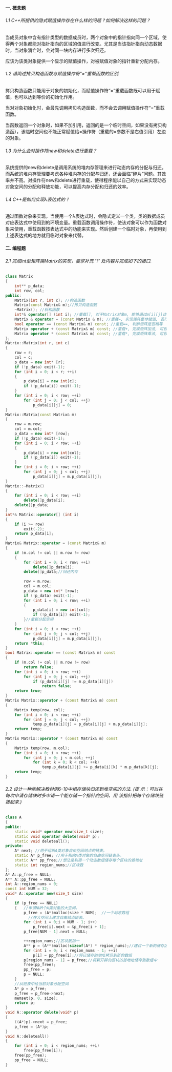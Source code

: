 #### 一. 概念题 

###### 1.1 C++所提供的隐式赋值操作存在什么样的问题？如何解决这样的问题？ 

当成员对象中含有指针类型的数据成员时，两个对象中的指针指向同一个区域，使得两个对象都能对指针指向的区域的值进行改变。尤其是当该指针指向动态数据时，当对象消亡时，会对同一块内存进行多次归还。

应该为该类对象提供一个显示的赋值操作，对被赋值对象的指针重新分配内存。

###### 1.2 请简述拷贝构造函数与赋值操作符"="重载函数的区别. 

拷贝构造函数只能用于对象的初始化，而赋值操作符“=”重载函数既可以用于赋值，也可以达到等价的初始化作用。

当对对象初始化时，会最先调用拷贝构造函数，而不会去调用赋值操作符“=”重载函数。

当函数返回一个对象时，如果不加引用，返回的是一个临时空间，如果没有拷贝构造函），该临时空间也不能正常赋值给=操作符（重载的=参数不是右值引用）左边的对象。

###### 1.3 为什么会对操作符new和delete进行重载？ 

系统提供的new和delete是调用系统的堆内存管理来进行动态内存的分配与归还。而系统的堆内存管理要考虑各种堆内存的分配与归还，还会面临“碎片”问题。其效率并不高。对操作符new和delete进行重载，使得程序能以自己的方式来实现动态对象空间的分配和释放功能，可以提高内存分配和归还的效率。

###### 1.4 C++是如何实现λ表达式的？

通过函数对象来实现。当使用一个λ表达式时，会隐式定义一个类，类的数据成员对应表达式中使用到的环境变量。重载函数调用操作符，使该对象可以作为函数对象来使用，重载函数按表达式中的功能来实现。然后创建一个临时对象，再使用到上述表达式的地方就用临时对象来代替。

#### 二. 编程题 

###### 2.1 完成int型矩阵类Matrix的实现，要求补充 '?' 处内容并完成如下的接口.

```C++
class Matrix
{
	int** p_data;
	int row, col;
public:
	Matrix(int r, int c); //构造函数
	Matrix(const Matrix& m);//拷贝构造函数
	~Matrix(); //析构函数
	int*& operator[] (int i); //重载[], 对于Matrix对象m, 能够通过m[i][j]访问第i+1行、第j + 1列元素
	Matrix & operator = (const Matrix & m); //重载=, 实现矩阵整体赋值, 若行/列不等, 归还空间并重新分配
	bool operator == (const Matrix& m) const; //重载==, 判断矩阵是否相等
	Matrix operator + (const Matrix& m) const; //重载+, 完成矩阵加法, 可假设两矩阵满足加法条件(两矩阵行、列分别相等)
	Matrix operator * (const Matrix& m) const; //重载*, 完成矩阵乘法, 可假设两矩阵满足乘法条件(this.col = m.row)
};
Matrix::Matrix(int r, int c)
{
	row = r;
	col = c;
	p_data = new int* [r];
	if (!p_data) exit(-1);
	for (int i = 0; i < r; ++i)
	{
		p_data[i] = new int[c];
		if (!p_data[i]) exit(-1);
	}
	for (int i = 0; i < row; ++i)
		for (int j = 0; j < col; ++j)
			p_data[i][j] = 0;
}
Matrix::Matrix(const Matrix& m)
{
	row = m.row;
	col = m.col;
	p_data = new int* [row];
	if (!p_data) exit(-1);
	for (int i = 0; i < row; ++i)
	{
		p_data[i] = new int[col];
		if (!p_data[i]) exit(-1);
	}
	for (int i = 0; i < row; ++i)
		for (int j = 0; j < col; ++j)
			p_data[i][j] = m.p_data[i][j];
}
Matrix::~Matrix()
{
	for (int i = 0; i < row; ++i)
		delete[]p_data[i];
	delete[]p_data;
}
int*& Matrix::operator[] (int i)
{
	if (i >= row)
		exit(-2);
	return p_data[i];
}
Matrix& Matrix::operator = (const Matrix& m)
{
	if (m.col != col || m.row != row)
	{
		for (int i = 0; i < row; ++i)
			delete[]p_data[i];
		delete[]p_data;//归还内存
		
		row = m.row;
		col = m.col;
		p_data = new int* [row];
		if (!p_data) exit(-1);
		for (int i = 0; i < row; ++i)
		{
			p_data[i] = new int[col];
			if (!p_data[i]) exit(-1);
		}//重新分配空间
	}
	for (int i = 0; i < row; ++i)
		for (int j = 0; j < col; ++j)
			p_data[i][j] = m.p_data[i][j];
	return *this;
}
bool Matrix::operator == (const Matrix& m) const
{
	if (m.col != col || m.row != row)
		return false;
	for (int i = 0; i < row; ++i)
		for (int j = 0; j < col; ++j)
			if (p_data[i][j] != m.p_data[i][j])
				return false;
	return true;
}
Matrix Matrix::operator + (const Matrix& m) const
{
	Matrix temp(row, col);
	for (int i = 0; i < row; ++i)
		for (int j = 0; j < col; ++j)
			temp.p_data[i][j] = p_data[i][j] + m.p_data[i][j];
	return temp;
}
Matrix Matrix::operator * (const Matrix& m) const
{
	Matrix temp(row, m.col);
	for (int i = 0; i < row; ++i)
		for (int j = 0; j < m.col; ++j)
			for (int k = 0; k < col; ++k)
				temp.p_data[i][j] += p_data[i][k] * m.p_data[k][j];
	return temp;
}
```

###### 2.2 设计一种能解决教材例6-10中把存储块归还到堆空间的方法. (提 示：可以在每次申请存储块时多申请一个能存储一个指针的空间，用 该指针把每个存储块链接起来.)

```c++
class A
{
public:
	static void* operator new(size_t size);
	static void operator delete(void* p);
	static void deleteall();
private:
	A* next; //用于组织A类对象自由空间结点的链表。
	static A* p_free; //用于指向A类对象的自由空间链表头。
	static A** pp_free;//想法是利用一个动态数组储存每个区块的首地址
	static int region_nums;//区块数
};
A* A::p_free = NULL;
A** A::pp_free = NULL;
int A::region_nums = 0;
const int NUM = 32;
void* A::operator new(size_t size)
{
	if (p_free == NULL)
	{	//申请NUM个A类对象的大空间。
		p_free = (A*)malloc(size * NUM);  //一个动态数组
		  //在大空间上建立自由结点链表。
		for (int i = 0;i < NUM - 1; i++)
			p_free[i].next = &p_free[i + 1];
		p_free[NUM - 1].next = NULL;

		++region_nums;//区块数加一
		A** p = (A**)malloc(sizeof(A*) * region_nums);//建议一个新的储存区块首地址的数组
		for (int i = 0; i < region_nums - 1; ++i)
			p[i] = pp_free[i];//将已储存的地址拷贝到新的数组
		p[region_nums - 1] = p_free;//将新开辟的区块的首地址储存到数组中
		free(pp_free);
		pp_free = p;
		p = NULL;
	}
	//从链表中给当前对象分配空间
	A* p = p_free;
	p_free = p_free->next;
	memset(p, 0, size);
	return p;
}
void A::operator delete(void* p)
{
	((A*)p)->next = p_free;
	p_free = (A*)p;
}
void A::deleteall()
{
	for (int i = 0; i < region_nums; ++i)
		free(pp_free[i]);
	free(pp_free);
	pp_free = NULL;
}
```

